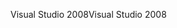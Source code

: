 <span data-ttu-id="7ef7e-101">Visual Studio 2008</span><span class="sxs-lookup"><span data-stu-id="7ef7e-101">Visual Studio 2008</span></span>